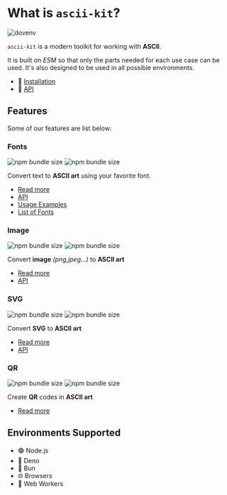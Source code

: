 # What is `ascii-kit`?

![dovenv](/banner.png)

`ascii-kit` is a modern toolkit for working with __ASCII__.

It is built on _ESM_ so that only the parts needed for each use case can be used.
It's also designed to be used in all possible environments.

- 🔑 [Installation](/guide/core)
- 📖 [API](/guide/core/api)

## Features

Some of our features are list below:

### Fonts

![npm bundle size](https://img.shields.io/bundlephobia/min/%40ascii-kit%2Ffont)
![npm bundle size](https://img.shields.io/bundlephobia/minzip/%40ascii-kit%2Ffont)

Convert text to **ASCII art** using your favorite font.

- [Read more](/guide/font)
- [API](/guide/font/api)
- [Usage Examples](/guide/font/examples)
- [List of Fonts](/guide/fonts)

### Image

![npm bundle size](https://img.shields.io/bundlephobia/min/%40ascii-kit%2Fimage)
![npm bundle size](https://img.shields.io/bundlephobia/minzip/%40ascii-kit%2Fimage)

Convert **image** _(png,jpeg...)_ to **ASCII art**

- [Read more](/guide/image)
- [API](/guide/image/api)

### SVG

![npm bundle size](https://img.shields.io/bundlephobia/min/%40ascii-kit%2Fsvg)
![npm bundle size](https://img.shields.io/bundlephobia/minzip/%40ascii-kit%2Fsvg)

Convert **SVG** to **ASCII art**

- [Read more](/guide/svg)
- [API](/guide/svg/api)

### QR

![npm bundle size](https://img.shields.io/bundlephobia/min/%40ascii-kit%2Fqr)
![npm bundle size](https://img.shields.io/bundlephobia/minzip/%40ascii-kit%2Fqr)

Create **QR** codes in **ASCII art**

- [Read more](/guide/qr)

## Environments Supported

- 🟢 Node.js
- 🦕 Deno
- 🍞 Bun
- 🌐 Browsers
- 👷 Web Workers




